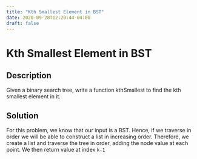 ```yaml
---
title: "Kth Smallest Element in BST"
date: 2020-09-28T12:20:44-04:00
draft: false
---
```


# Kth Smallest Element in BST
## Description
Given a binary search tree, write a function kthSmallest to find the kth smallest element in it.

## Solution
For this problem, we know that our input is a BST. Hence, if we traverse in order we will be able
to construct a list in increasing order. Therefore, we create a list and traverse the tree in order,
adding the node value at each point. We then return value at index `k-1`

